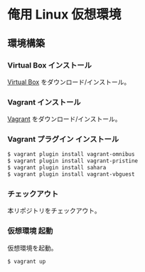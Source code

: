 俺用 Linux 仮想環境
===================

環境構築
--------

### Virtual Box インストール

[Virtual Box](https://www.virtualbox.org) をダウンロード/インストール。

### Vagrant インストール

[Vagrant](http://www.vagrantup.com) をダウンロード/インストール。

### Vagrant プラグイン インストール

```sh
$ vagrant plugin install vagrant-omnibus
$ vagrant plugin install vagrant-pristine
$ vagrant plugin install sahara
$ vagrant plugin install vagrant-vbguest
```

### チェックアウト

本リポジトリをチェックアウト。

### 仮想環境 起動

仮想環境を起動。

```sh
$ vagrant up
```
